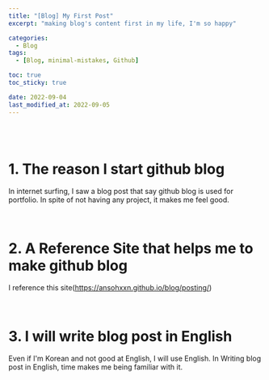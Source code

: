 ```yaml
---
title: "[Blog] My First Post"
excerpt: "making blog's content first in my life, I'm so happy"

categories:
  - Blog
tags:
  - [Blog, minimal-mistakes, Github]

toc: true
toc_sticky: true

date: 2022-09-04
last_modified_at: 2022-09-05
---
```


<br><br>

# 1. The reason I start github blog

In internet surfing, I saw a blog post that say github blog is used for portfolio. In spite of not having any project, it makes me feel good.

<br>

# 2. A Reference Site that helps me to make github blog

I reference this site(https://ansohxxn.github.io/blog/posting/)

<br>

# 3. I will write blog post in English

Even if I'm Korean and not good at English, I will use English. In Writing blog post in English, time makes me being familiar with it.
